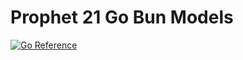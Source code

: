 # Prophet 21 Go Bun Models
[![Go Reference](https://pkg.go.dev/badge/github.com/materials-resources/P21-go.svg)](https://pkg.go.dev/github.com/materials-resources/P21-go)